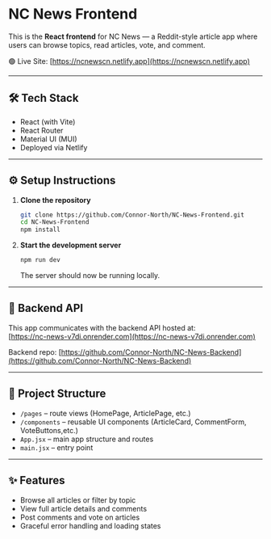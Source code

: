 # NC News Frontend

This is the **React frontend** for NC News — a Reddit-style article app where users can browse topics, read articles, vote, and comment.

🟢 Live Site: [https://ncnewscn.netlify.app](https://ncnewscn.netlify.app)

---

## 🛠 Tech Stack

- React (with Vite)
- React Router
- Material UI (MUI)
- Deployed via Netlify

---

## ⚙️ Setup Instructions

1. **Clone the repository**

   ```bash
   git clone https://github.com/Connor-North/NC-News-Frontend.git
   cd NC-News-Frontend
   npm install
   ```

2. **Start the development server**

   ```bash
   npm run dev
   ```

   The server should now be running locally.

---

## 🔗 Backend API

This app communicates with the backend API hosted at:  
[https://nc-news-v7di.onrender.com](https://nc-news-v7di.onrender.com)

Backend repo: [https://github.com/Connor-North/NC-News-Backend](https://github.com/Connor-North/NC-News-Backend)

---

## 📁 Project Structure

- `/pages` – route views (HomePage, ArticlePage, etc.)
- `/components` – reusable UI components (ArticleCard, CommentForm, VoteButtons,etc.)
- `App.jsx` – main app structure and routes
- `main.jsx` – entry point

---

## ✨ Features

- Browse all articles or filter by topic
- View full article details and comments
- Post comments and vote on articles
- Graceful error handling and loading states
